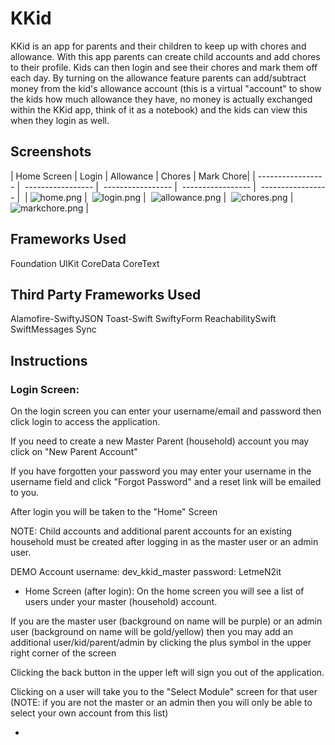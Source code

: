 # KKid
KKid is an app for parents and their children to keep up with chores and allowance. With this app parents can create child accounts and add chores to their profile. Kids can then login and see their chores and mark them off each day. By turning on the allowance feature parents can add/subtract money from the kid's allowance account (this is a virtual "account" to show the kids how much allowance they have, no money is actually exchanged within the KKid app, think of it as a notebook) and the kids can view this when they login as well.


## Screenshots
| Home Screen | Login | Allowance | Chores | Mark Chore|
| ----------------- |  ----------------- |  ----------------- |  ----------------- |  ----------------- | 
| ![home.png](images/home.png) |  ![login.png](images/login.png) |  ![allowance.png](images/allowance.png) |  ![chores.png](images/chores.png) |  ![markchore.png](images/markchore.png) | 

## Frameworks Used
Foundation
UIKit
CoreData
CoreText

## Third Party Frameworks Used
Alamofire-SwiftyJSON
Toast-Swift
SwiftyForm
ReachabilitySwift
SwiftMessages
Sync

## Instructions

### Login Screen:
On the login screen you can enter your username/email and password then click login to access the application.

If you need to create a new Master Parent (household) account you may click on "New Parent Account"

If you have forgotten your password you may enter your username in the username field and click "Forgot Password" and a reset link will be emailed to you.

After login you will be taken to the "Home" Screen

NOTE: Child accounts and additional parent accounts for an existing household must be created after logging in as the master user or an admin user.

DEMO Account
username: dev_kkid_master
password: LetmeN2it

- Home Screen (after login):
On the home screen you will see a list of users under your master (household) account.

If you are the master user (background on name will be purple) or an admin user (background on name will be gold/yellow) then you may add an additional user/kid/parent/admin by clicking the plus symbol in the upper right corner of the screen

Clicking the back button in the upper left will sign you out of the application.

Clicking on a user will take you to the "Select Module" screen for that user (NOTE: if you are not the master or an admin then you will only be able to select your own account from this list)

- 